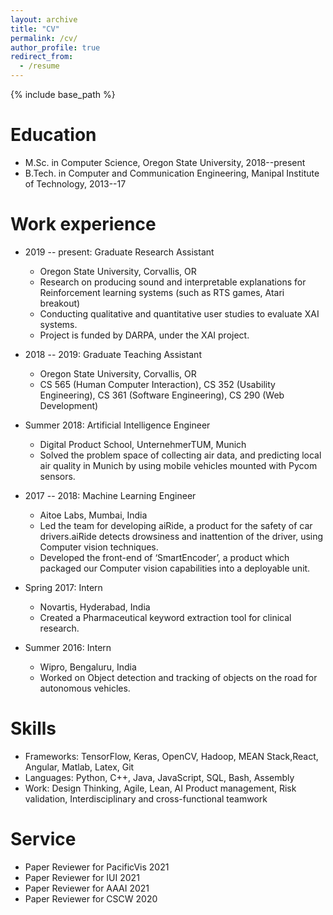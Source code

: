 ```yaml
---
layout: archive
title: "CV"
permalink: /cv/
author_profile: true
redirect_from:
  - /resume
---
```


{% include base_path %}

Education
======
* M.Sc. in Computer Science, Oregon State University, 2018--present
* B.Tech. in Computer and Communication Engineering, Manipal Institute of Technology, 2013--17

Work experience
======
* 2019 -- present: Graduate Research Assistant
  * Oregon State University, Corvallis, OR
  * Research on producing sound and interpretable explanations for Reinforcement learning systems (such as RTS games, Atari breakout)
  * Conducting qualitative and quantitative user studies to evaluate XAI systems.
  * Project is funded by DARPA, under the XAI project.

* 2018 -- 2019: Graduate Teaching Assistant
  * Oregon State University, Corvallis, OR
  * CS 565 (Human Computer Interaction), CS 352 (Usability Engineering), CS 361 (Software Engineering), CS 290 (Web Development)

* Summer 2018: Artificial Intelligence Engineer
  * Digital Product School, UnternehmerTUM, Munich
  * Solved the problem space of collecting air data, and predicting local air quality in Munich by using mobile vehicles mounted with Pycom sensors.

* 2017 -- 2018: Machine Learning Engineer
  * Aitoe Labs, Mumbai, India
  * Led the team for developing aiRide, a product for the safety of car drivers.aiRide detects drowsiness and inattention of the driver, using Computer vision techniques.
  * Developed the front-end of ‘SmartEncoder’, a product which packaged our Computer vision capabilities into a deployable unit.

* Spring 2017: Intern
  * Novartis, Hyderabad, India
  * Created a Pharmaceutical keyword extraction tool for clinical research.

* Summer 2016: Intern
  * Wipro, Bengaluru, India
  * Worked on Object detection and tracking of objects on the road for autonomous vehicles.

Skills
======
* Frameworks: TensorFlow, Keras, OpenCV, Hadoop, MEAN Stack,React, Angular, Matlab, Latex, Git
* Languages: Python, C++, Java, JavaScript, SQL, Bash, Assembly
* Work: Design Thinking, Agile, Lean, AI Product management, Risk validation, Interdisciplinary and cross-functional teamwork

Service
======
* Paper Reviewer for PacificVis 2021
* Paper Reviewer for IUI 2021
* Paper Reviewer for AAAI 2021
* Paper Reviewer for CSCW 2020
